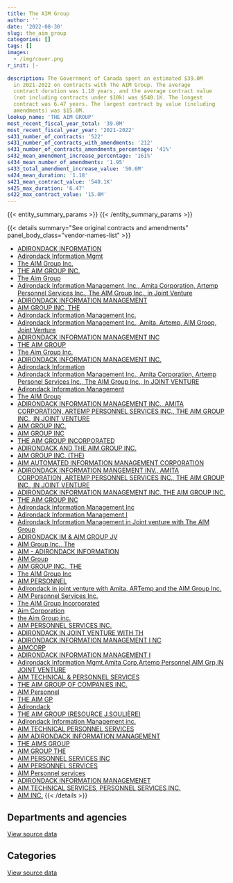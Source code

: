 ```yaml
---
title: The AIM Group
author: ''
date: '2022-08-30'
slug: the_aim_group
categories: []
tags: []
images:
  - /img/cover.png
r_init: |-
  
description: The Government of Canada spent an estimated $39.0M
  in 2021-2022 on contracts with The AIM Group. The average
  contract duration was 1.18 years, and the average contract value
  (not including contracts under $10k) was $540.1K. The longest
  contract was 6.47 years. The largest contract by value (including
  amendments) was $15.0M.
lookup_name: 'THE AIM GROUP'
most_recent_fiscal_year_total: '39.0M'
most_recent_fiscal_year_year: '2021-2022'
s431_number_of_contracts: '522'
s431_number_of_contracts_with_amendments: '212'
s431_number_of_contracts_amendments_percentage: '41%'
s432_mean_amendment_increase_percentage: '161%'
s434_mean_number_of_amendments: '1.95'
s433_total_amendment_increase_value: '50.6M'
s424_mean_duration: '1.18'
s421_mean_contract_value: '540.1K'
s425_max_duration: '6.47'
s422_max_contract_value: '15.0M'
---
```


<script src="/rmarkdown-libs/htmlwidgets/htmlwidgets.js"></script>
<link href="/rmarkdown-libs/datatables-css/datatables-crosstalk.css" rel="stylesheet" />
<script src="/rmarkdown-libs/datatables-binding/datatables.js"></script>
<script src="/rmarkdown-libs/jquery/jquery-3.6.0.min.js"></script>
<link href="/rmarkdown-libs/dt-core-bootstrap/css/dataTables.bootstrap.min.css" rel="stylesheet" />
<link href="/rmarkdown-libs/dt-core-bootstrap/css/dataTables.bootstrap.extra.css" rel="stylesheet" />
<script src="/rmarkdown-libs/dt-core-bootstrap/js/jquery.dataTables.min.js"></script>
<script src="/rmarkdown-libs/dt-core-bootstrap/js/dataTables.bootstrap.min.js"></script>
<link href="/rmarkdown-libs/crosstalk/css/crosstalk.min.css" rel="stylesheet" />
<script src="/rmarkdown-libs/crosstalk/js/crosstalk.min.js"></script>
<script src="/rmarkdown-libs/htmlwidgets/htmlwidgets.js"></script>
<link href="/rmarkdown-libs/datatables-css/datatables-crosstalk.css" rel="stylesheet" />
<script src="/rmarkdown-libs/datatables-binding/datatables.js"></script>
<script src="/rmarkdown-libs/jquery/jquery-3.6.0.min.js"></script>
<link href="/rmarkdown-libs/dt-core-bootstrap/css/dataTables.bootstrap.min.css" rel="stylesheet" />
<link href="/rmarkdown-libs/dt-core-bootstrap/css/dataTables.bootstrap.extra.css" rel="stylesheet" />
<script src="/rmarkdown-libs/dt-core-bootstrap/js/jquery.dataTables.min.js"></script>
<script src="/rmarkdown-libs/dt-core-bootstrap/js/dataTables.bootstrap.min.js"></script>
<link href="/rmarkdown-libs/crosstalk/css/crosstalk.min.css" rel="stylesheet" />
<script src="/rmarkdown-libs/crosstalk/js/crosstalk.min.js"></script>

{{< entity_summary_params >}}
{{< /entity_summary_params >}}

{{< details summary="See original contracts and amendments" panel_body_class="vendor-names-list" >}}
- [ADIRONDACK INFORMATION](https://search.open.canada.ca/en/ct/?sort=contract_value_f%20desc&page=1&search_text=%22ADIRONDACK%20INFORMATION%22)
- [Adirondack Information Mgmt](https://search.open.canada.ca/en/ct/?sort=contract_value_f%20desc&page=1&search_text=%22Adirondack%20Information%20Mgmt%22)
- [The AIM Group Inc.](https://search.open.canada.ca/en/ct/?sort=contract_value_f%20desc&page=1&search_text=%22The%20AIM%20Group%20Inc.%22)
- [THE AIM GROUP INC.](https://search.open.canada.ca/en/ct/?sort=contract_value_f%20desc&page=1&search_text=%22THE%20AIM%20GROUP%20INC.%22)
- [The Aim Group](https://search.open.canada.ca/en/ct/?sort=contract_value_f%20desc&page=1&search_text=%22The%20Aim%20Group%22)
- [Adirondack Information Management, Inc., Amita Corporation, Artemp Personnel Services Inc., The AIM Group Inc., in Joint Venture](https://search.open.canada.ca/en/ct/?sort=contract_value_f%20desc&page=1&search_text=%22Adirondack%20Information%20Management%2c%20Inc.%2c%20Amita%20Corporation%2c%20Artemp%20Personnel%20Services%20Inc.%2c%20The%20AIM%20Group%20Inc.%2c%20in%20Joint%20Venture%22)
- [ADIRONDACK INFORMATION MANAGEMENT](https://search.open.canada.ca/en/ct/?sort=contract_value_f%20desc&page=1&search_text=%22ADIRONDACK%20INFORMATION%20MANAGEMENT%22)
- [AIM GROUP INC, THE](https://search.open.canada.ca/en/ct/?sort=contract_value_f%20desc&page=1&search_text=%22AIM%20GROUP%20INC%2c%20THE%22)
- [Adirondack Information Management Inc.](https://search.open.canada.ca/en/ct/?sort=contract_value_f%20desc&page=1&search_text=%22Adirondack%20Information%20Management%20Inc.%22)
- [Adirondack Information Management Inc., Amita, Artemp, AIM Groop, Joint Venture](https://search.open.canada.ca/en/ct/?sort=contract_value_f%20desc&page=1&search_text=%22Adirondack%20Information%20Management%20Inc.%2c%20Amita%2c%20Artemp%2c%20AIM%20Groop%2c%20Joint%20Venture%22)
- [ADIRONDACK INFORMATION MANAGEMENT INC](https://search.open.canada.ca/en/ct/?sort=contract_value_f%20desc&page=1&search_text=%22ADIRONDACK%20INFORMATION%20MANAGEMENT%20INC%22)
- [THE AIM GROUP](https://search.open.canada.ca/en/ct/?sort=contract_value_f%20desc&page=1&search_text=%22THE%20AIM%20GROUP%22)
- [The Aim Group Inc.](https://search.open.canada.ca/en/ct/?sort=contract_value_f%20desc&page=1&search_text=%22The%20Aim%20Group%20Inc.%22)
- [ADIRONDACK INFORMATION MANAGEMENT INC.](https://search.open.canada.ca/en/ct/?sort=contract_value_f%20desc&page=1&search_text=%22ADIRONDACK%20INFORMATION%20MANAGEMENT%20INC.%22)
- [Adirondack Information](https://search.open.canada.ca/en/ct/?sort=contract_value_f%20desc&page=1&search_text=%22Adirondack%20Information%22)
- [Adirondack Information Management Inc., Amita Corporation, Artemp Personel Services Inc., The AIM Group Inc., In JOINT VENTURE](https://search.open.canada.ca/en/ct/?sort=contract_value_f%20desc&page=1&search_text=%22Adirondack%20Information%20Management%20Inc.%2c%20Amita%20Corporation%2c%20Artemp%20Personel%20Services%20Inc.%2c%20The%20AIM%20Group%20Inc.%2c%20In%20JOINT%20VENTURE%22)
- [Adirondack Information Management](https://search.open.canada.ca/en/ct/?sort=contract_value_f%20desc&page=1&search_text=%22Adirondack%20Information%20Management%22)
- [The AIM Group](https://search.open.canada.ca/en/ct/?sort=contract_value_f%20desc&page=1&search_text=%22The%20AIM%20Group%22)
- [ADIRONDACK INFORMATION MANAGEMENT INC., AMITA CORPORATION, ARTEMP PERSONNEL SERVICES INC., THE AIM GROUP INC., IN JOINT VENTURE](https://search.open.canada.ca/en/ct/?sort=contract_value_f%20desc&page=1&search_text=%22ADIRONDACK%20INFORMATION%20MANAGEMENT%20INC.%2c%20AMITA%20CORPORATION%2c%20ARTEMP%20PERSONNEL%20SERVICES%20INC.%2c%20THE%20AIM%20GROUP%20INC.%2c%20IN%20JOINT%20VENTURE%22)
- [AIM GROUP INC.](https://search.open.canada.ca/en/ct/?sort=contract_value_f%20desc&page=1&search_text=%22AIM%20GROUP%20INC.%22)
- [AIM GROUP INC](https://search.open.canada.ca/en/ct/?sort=contract_value_f%20desc&page=1&search_text=%22AIM%20GROUP%20INC%22)
- [THE AIM GROUP INCORPORATED](https://search.open.canada.ca/en/ct/?sort=contract_value_f%20desc&page=1&search_text=%22THE%20AIM%20GROUP%20INCORPORATED%22)
- [ADIRONDACK AND THE AIM GROUP INC.](https://search.open.canada.ca/en/ct/?sort=contract_value_f%20desc&page=1&search_text=%22ADIRONDACK%20AND%20THE%20AIM%20GROUP%20INC.%22)
- [AIM GROUP INC. (THE)](https://search.open.canada.ca/en/ct/?sort=contract_value_f%20desc&page=1&search_text=%22AIM%20GROUP%20INC.%20%28THE%29%22)
- [AIM AUTOMATED INFORMATION MANAGEMENT CORPORATION](https://search.open.canada.ca/en/ct/?sort=contract_value_f%20desc&page=1&search_text=%22AIM%20AUTOMATED%20INFORMATION%20MANAGEMENT%20CORPORATION%22)
- [ADIRONDACK INFORMATION MANGEMENT INV., AMITA CORPORATION, ARTEMP PERSONNEL SERVICES INC., THE AIM GROUP INC., IN JOINT VENTURE](https://search.open.canada.ca/en/ct/?sort=contract_value_f%20desc&page=1&search_text=%22ADIRONDACK%20INFORMATION%20MANGEMENT%20INV.%2c%20AMITA%20CORPORATION%2c%20ARTEMP%20PERSONNEL%20SERVICES%20INC.%2c%20THE%20AIM%20GROUP%20INC.%2c%20IN%20JOINT%20VENTURE%22)
- [ADIRONDACK INFORMATION MANAGEMENT INC. THE AIM GROUP INC.](https://search.open.canada.ca/en/ct/?sort=contract_value_f%20desc&page=1&search_text=%22ADIRONDACK%20INFORMATION%20MANAGEMENT%20INC.%20THE%20AIM%20GROUP%20INC.%22)
- [THE AIM GROUP INC](https://search.open.canada.ca/en/ct/?sort=contract_value_f%20desc&page=1&search_text=%22THE%20AIM%20GROUP%20INC%22)
- [Adirondack Information Management Inc](https://search.open.canada.ca/en/ct/?sort=contract_value_f%20desc&page=1&search_text=%22Adirondack%20Information%20Management%20Inc%22)
- [Adirondack Information Management I](https://search.open.canada.ca/en/ct/?sort=contract_value_f%20desc&page=1&search_text=%22Adirondack%20Information%20Management%20I%22)
- [Adirondack Information Management in Joint venture with The AIM Group](https://search.open.canada.ca/en/ct/?sort=contract_value_f%20desc&page=1&search_text=%22Adirondack%20Information%20Management%20in%20Joint%20venture%20with%20The%20AIM%20Group%22)
- [ADIRONDACK IM & AIM GROUP JV](https://search.open.canada.ca/en/ct/?sort=contract_value_f%20desc&page=1&search_text=%22ADIRONDACK%20IM%20%26%20AIM%20GROUP%20JV%22)
- [AIM Group Inc., The](https://search.open.canada.ca/en/ct/?sort=contract_value_f%20desc&page=1&search_text=%22AIM%20Group%20Inc.%2c%20The%22)
- [AIM - ADIRONDACK INFORMATION](https://search.open.canada.ca/en/ct/?sort=contract_value_f%20desc&page=1&search_text=%22AIM%20-%20ADIRONDACK%20INFORMATION%22)
- [AIM Group](https://search.open.canada.ca/en/ct/?sort=contract_value_f%20desc&page=1&search_text=%22AIM%20Group%22)
- [AIM GROUP INC., THE](https://search.open.canada.ca/en/ct/?sort=contract_value_f%20desc&page=1&search_text=%22AIM%20GROUP%20INC.%2c%20THE%22)
- [The AIM Group Inc](https://search.open.canada.ca/en/ct/?sort=contract_value_f%20desc&page=1&search_text=%22The%20AIM%20Group%20Inc%22)
- [AIM PERSONNEL](https://search.open.canada.ca/en/ct/?sort=contract_value_f%20desc&page=1&search_text=%22AIM%20PERSONNEL%22)
- [Adirondack in joint venture with Amita, ARTemp and the AIM Group Inc.](https://search.open.canada.ca/en/ct/?sort=contract_value_f%20desc&page=1&search_text=%22Adirondack%20in%20joint%20venture%20with%20Amita%2c%20ARTemp%20and%20the%20AIM%20Group%20Inc.%22)
- [AIM Personnel Services Inc.](https://search.open.canada.ca/en/ct/?sort=contract_value_f%20desc&page=1&search_text=%22AIM%20Personnel%20Services%20Inc.%22)
- [The AIM Group Incorporated](https://search.open.canada.ca/en/ct/?sort=contract_value_f%20desc&page=1&search_text=%22The%20AIM%20Group%20Incorporated%22)
- [Aim Corporation](https://search.open.canada.ca/en/ct/?sort=contract_value_f%20desc&page=1&search_text=%22Aim%20Corporation%22)
- [the Aim Group inc.](https://search.open.canada.ca/en/ct/?sort=contract_value_f%20desc&page=1&search_text=%22the%20Aim%20Group%20inc.%22)
- [AIM PERSONNEL SERVICES INC.](https://search.open.canada.ca/en/ct/?sort=contract_value_f%20desc&page=1&search_text=%22AIM%20PERSONNEL%20SERVICES%20INC.%22)
- [ADIRONDACK IN JOINT VENTURE WITH TH](https://search.open.canada.ca/en/ct/?sort=contract_value_f%20desc&page=1&search_text=%22ADIRONDACK%20IN%20JOINT%20VENTURE%20WITH%20TH%22)
- [ADIRONDACK INFORMATION MANAGEMENT I NC](https://search.open.canada.ca/en/ct/?sort=contract_value_f%20desc&page=1&search_text=%22ADIRONDACK%20INFORMATION%20MANAGEMENT%20I%20NC%22)
- [AIMCORP](https://search.open.canada.ca/en/ct/?sort=contract_value_f%20desc&page=1&search_text=%22AIMCORP%22)
- [ADIRONDACK INFORMATION MANAGEMENT I](https://search.open.canada.ca/en/ct/?sort=contract_value_f%20desc&page=1&search_text=%22ADIRONDACK%20INFORMATION%20MANAGEMENT%20I%22)
- [Adirondack Information Mgmt,Amita Corp,Artemp Personnel,AIM Grp,IN JOINT VENTURE](https://search.open.canada.ca/en/ct/?sort=contract_value_f%20desc&page=1&search_text=%22Adirondack%20Information%20Mgmt%2cAmita%20Corp%2cArtemp%20Personnel%2cAIM%20Grp%2cIN%20JOINT%20VENTURE%22)
- [AIM TECHNICAL & PERSONNEL SERVICES](https://search.open.canada.ca/en/ct/?sort=contract_value_f%20desc&page=1&search_text=%22AIM%20TECHNICAL%20%26%20PERSONNEL%20SERVICES%22)
- [THE AIM GROUP OF COMPANIES INC.](https://search.open.canada.ca/en/ct/?sort=contract_value_f%20desc&page=1&search_text=%22THE%20AIM%20GROUP%20OF%20COMPANIES%20INC.%22)
- [AIM Personnel](https://search.open.canada.ca/en/ct/?sort=contract_value_f%20desc&page=1&search_text=%22AIM%20Personnel%22)
- [THE AIM GP](https://search.open.canada.ca/en/ct/?sort=contract_value_f%20desc&page=1&search_text=%22THE%20AIM%20GP%22)
- [Adirondack](https://search.open.canada.ca/en/ct/?sort=contract_value_f%20desc&page=1&search_text=%22Adirondack%22)
- [THE AIM GROUP (RESOURCE J.SOULIÈRE)](https://search.open.canada.ca/en/ct/?sort=contract_value_f%20desc&page=1&search_text=%22THE%20AIM%20GROUP%20%28RESOURCE%20J.SOULI%c3%88RE%29%22)
- [Adirondack Information Management inc.](https://search.open.canada.ca/en/ct/?sort=contract_value_f%20desc&page=1&search_text=%22Adirondack%20Information%20Management%20inc.%22)
- [AIM TECHNICAL PERSONNEL SERVICES](https://search.open.canada.ca/en/ct/?sort=contract_value_f%20desc&page=1&search_text=%22AIM%20TECHNICAL%20%20%20PERSONNEL%20SERVICES%22)
- [AIM ADIRONDACK INFORMATION MANAGEMENT](https://search.open.canada.ca/en/ct/?sort=contract_value_f%20desc&page=1&search_text=%22AIM%20ADIRONDACK%20INFORMATION%20MANAGEMENT%22)
- [THE AIMS GROUP](https://search.open.canada.ca/en/ct/?sort=contract_value_f%20desc&page=1&search_text=%22THE%20AIMS%20GROUP%22)
- [AIM GROUP THE](https://search.open.canada.ca/en/ct/?sort=contract_value_f%20desc&page=1&search_text=%22AIM%20GROUP%20THE%22)
- [AIM PERSONNEL SERVICES INC](https://search.open.canada.ca/en/ct/?sort=contract_value_f%20desc&page=1&search_text=%22AIM%20PERSONNEL%20SERVICES%20INC%22)
- [AIM PERSONNEL SERVICES](https://search.open.canada.ca/en/ct/?sort=contract_value_f%20desc&page=1&search_text=%22AIM%20PERSONNEL%20SERVICES%22)
- [AIM Personnel services](https://search.open.canada.ca/en/ct/?sort=contract_value_f%20desc&page=1&search_text=%22AIM%20Personnel%20services%22)
- [ADIRONDACK INFORMATION MANAGEMENET](https://search.open.canada.ca/en/ct/?sort=contract_value_f%20desc&page=1&search_text=%22ADIRONDACK%20INFORMATION%20MANAGEMENET%22)
- [AIM TECHNICAL SERVICES, PERSONNEL SERVICES INC.](https://search.open.canada.ca/en/ct/?sort=contract_value_f%20desc&page=1&search_text=%22AIM%20TECHNICAL%20SERVICES%2c%20PERSONNEL%20SERVICES%20INC.%22)
- [AIM INC.](https://search.open.canada.ca/en/ct/?sort=contract_value_f%20desc&page=1&search_text=%22AIM%20INC.%22)
{{< /details >}}

## Departments and agencies

<div id="htmlwidget-1" style="width:100%;height:auto;" class="datatables html-widget"></div>
<script type="application/json" data-for="htmlwidget-1">{"x":{"style":"bootstrap","filter":"none","vertical":false,"data":[["<a href=\"/departments/aandc-aadnc/\">Crown-Indigenous Relations and Northern Affairs Canada<\/a>","<a href=\"/departments/atssc-scdata/\">Administrative Tribunals Support Service of Canada<\/a>","<a href=\"/departments/cas-satj/\">Courts Administration Service<\/a>","<a href=\"/departments/casdo-ocena/\">Accessibility Standards Canada<\/a>","<a href=\"/departments/cbsa-asfc/\">Canada Border Services Agency<\/a>","<a href=\"/departments/cfia-acia/\">Canadian Food Inspection Agency<\/a>","<a href=\"/departments/chrc-ccdp/\">Canadian Human Rights Commission<\/a>","<a href=\"/departments/cic/\">Immigration, Refugees and Citizenship Canada<\/a>","<a href=\"/departments/cics-scic/\">Canadian Intergovernmental Conference Secretariat<\/a>","<a href=\"/departments/csa-asc/\">Canadian Space Agency<\/a>","<a href=\"/departments/dfatd-maecd/\">Global Affairs Canada<\/a>","<a href=\"/departments/dfo-mpo/\">Fisheries and Oceans Canada<\/a>","<a href=\"/departments/dnd-mdn/\">National Defence<\/a>","<a href=\"/departments/ec/\">Environment and Climate Change Canada<\/a>","<a href=\"/departments/elections/\">Elections Canada<\/a>","<a href=\"/departments/esdc-edsc/\">Employment and Social Development Canada<\/a>","<a href=\"/departments/fcac-acfc/\">Financial Consumer Agency of Canada<\/a>","<a href=\"/departments/fintrac-canafe/\">Financial Transactions and Reports Analysis Centre of Canada<\/a>","<a href=\"/departments/hc-sc/\">Health Canada<\/a>","<a href=\"/departments/ic/\">Innovation, Science and Economic Development Canada<\/a>","<a href=\"/departments/iic-iac/\">Invest in Canada<\/a>","<a href=\"/departments/infc/\">Infrastructure Canada<\/a>","<a href=\"/departments/irb-cisr/\">Immigration and Refugee Board of Canada<\/a>","<a href=\"/departments/isc-sac/\">Indigenous Services Canada<\/a>","<a href=\"/departments/jus/\">Department of Justice Canada<\/a>","<a href=\"/departments/lac-bac/\">Library and Archives Canada<\/a>","<a href=\"/departments/nrc-cnrc/\">National Research Council Canada<\/a>","<a href=\"/departments/nrcan-rncan/\">Natural Resources Canada<\/a>","<a href=\"/departments/nserc-crsng/\">Natural Sciences and Engineering Research Council of Canada<\/a>","<a href=\"/departments/oag-bvg/\">Office of the Auditor General of Canada<\/a>","<a href=\"/departments/ocl-cal/\">Office of the Commissioner of Lobbying of Canada<\/a>","<a href=\"/departments/oic-ci/\">Office of the Information Commissioner of Canada<\/a>","<a href=\"/departments/opc-cpvp/\">Office of the Privacy Commissioner of Canada<\/a>","<a href=\"/departments/osfi-bsif/\">Office of the Superintendent of Financial Institutions Canada<\/a>","<a href=\"/departments/osgg-bsgg/\">Office of the Secretary to the Governor General<\/a>","<a href=\"/departments/pc/\">Parks Canada<\/a>","<a href=\"/departments/phac-aspc/\">Public Health Agency of Canada<\/a>","<a href=\"/departments/pmprb-cepmb/\">Patented Medicine Prices Review Board Canada<\/a>","<a href=\"/departments/ps-sp/\">Public Safety Canada<\/a>","<a href=\"/departments/psc-cfp/\">Public Service Commission of Canada<\/a>","<a href=\"/departments/pwgsc-tpsgc/\">Public Services and Procurement Canada<\/a>","<a href=\"/departments/rcmp-grc/\">Royal Canadian Mounted Police<\/a>","<a href=\"/departments/ssc-spc/\">Shared Services Canada<\/a>","<a href=\"/departments/statcan/\">Statistics Canada<\/a>","<a href=\"/departments/swc-cfc/\">Status of Women Canada<\/a>","<a href=\"/departments/tbs-sct/\">Treasury Board of Canada Secretariat<\/a>","<a href=\"/departments/tc/\">Transport Canada<\/a>","<a href=\"/departments/wage/\">Department for Women and Gender Equality<\/a>"],[161749.37,null,null,null,244191,861220.45,18193,190550.87,null,70463.98,4063420.34,47464.93,725414.95,null,18347.74,171675,null,null,2507946.54,1498840.33,null,99076.21,null,25879.12,357665.6,36340.75,88414.23,146437.01,null,null,null,78530.31,236963.56,27147.37,5379.31,null,429038.89,12070.75,342248.75,null,2884568.97,null,1761347.69,678000,163528.94,984580.77,null,null],[132986.27,624306.3,null,null,null,380176.21,null,30215.03,null,null,4623230.78,514145.07,548082.21,105194.03,null,null,706536.98,99440,2894138.19,2142480.16,null,126444.5,101700,103194.69,261579.08,null,62714.19,218964.6,106835.85,17865.3,10463.45,null,2514016.42,2746.87,72919.53,null,42291.09,12789.25,95707.92,39776,2865720.37,null,1611819.65,218994,null,914052.23,null,null],[266979.53,3554873.02,null,13814.96,837875.38,267435.06,99767.7,132873.32,null,null,3488557.02,470546.87,832734.65,300119.75,89324.91,80549.69,1409048.05,59664,1712957.62,2785544.71,null,165733.33,null,12710.34,250848.68,null,111389.77,55246.54,175076.56,20667.7,47533.8,388902.54,2782611.86,null,null,null,1101833.91,null,329940.48,null,995835.76,null,2069697.16,105655,null,1102103,null,13813.38],[216307.24,3409654.93,56500,64932.25,4914539.36,284032.04,14128.77,968499.68,138848.75,null,2691930.73,246747.14,1032664.88,96394.9,103833.09,557484.56,2894361.5,null,1923723.26,3126898.51,243354.16,290733.33,95044.3,42050.91,292355.84,null,57164.47,48732.76,185094,null,39154.5,388902.54,2257128.57,null,29695.24,25150.78,null,null,null,null,1024639.94,179205.32,5848501.73,3683800,null,1477235.38,15208.62,78755.87]],"container":"<table class=\"table table-striped table-hover row-border order-column display\">\n  <thead>\n    <tr>\n      <th>Department<\/th>\n      <th>2018-2019<\/th>\n      <th>2019-2020<\/th>\n      <th>2020-2021<\/th>\n      <th>2021-2022<\/th>\n    <\/tr>\n  <\/thead>\n<\/table>","options":{"order":[[4,"desc"]],"pageLength":10,"autoWidth":true,"columnDefs":[{"targets":1,"render":"function(data, type, row, meta) {\n    return type !== 'display' ? data : DTWidget.formatCurrency(data, \"$\", 2, 3, \",\", \".\", true, null);\n  }"},{"targets":2,"render":"function(data, type, row, meta) {\n    return type !== 'display' ? data : DTWidget.formatCurrency(data, \"$\", 2, 3, \",\", \".\", true, null);\n  }"},{"targets":3,"render":"function(data, type, row, meta) {\n    return type !== 'display' ? data : DTWidget.formatCurrency(data, \"$\", 2, 3, \",\", \".\", true, null);\n  }"},{"targets":4,"render":"function(data, type, row, meta) {\n    return type !== 'display' ? data : DTWidget.formatCurrency(data, \"$\", 2, 3, \",\", \".\", true, null);\n  }"},{"width":"16%","targets":[1,2,3,4]},{"className":"dt-right","targets":[1,2,3,4]}],"orderClasses":false}},"evals":["options.columnDefs.0.render","options.columnDefs.1.render","options.columnDefs.2.render","options.columnDefs.3.render"],"jsHooks":[]}</script>
<p class="text-right">
<a href="https://github.com/GoC-Spending/contracts-data/tree/main/data/out/vendors/the_aim_group/summary_by_fiscal_year_by_department.csv" class="source-data-link btn btn-link">View source data</a>
</p>

## Categories

<div id="htmlwidget-2" style="width:100%;height:auto;" class="datatables html-widget"></div>
<script type="application/json" data-for="htmlwidget-2">{"x":{"style":"bootstrap","filter":"none","vertical":false,"data":[["<a href=\"/categories/other/\">(Other)<\/a>","<a href=\"/categories/facilities_and_construction/\">Facilities and construction<\/a>","<a href=\"/categories/office_management/\">Office management<\/a>","<a href=\"/categories/professional_services/\">Professional services<\/a>","<a href=\"/categories/information_technology/\">Information technology<\/a>","<a href=\"/categories/transportation_and_logistics/\">Transportation and logistics<\/a>","<a href=\"/categories/industrial_products_and_services/\">Industrial products and services<\/a>","<a href=\"/categories/human_capital/\">Human capital<\/a>"],[null,1863563.82,25428.5,9853742.71,7170961.67,null,23000,null],[23255.4,1967096.01,null,8816736.02,11360231.5,null,null,34207.3],[816072.06,486.7,40923.39,9885770.52,15329109.79,0,null,59903.59],[2783797.2,null,52227.4,11179472.83,24899300.36,null,null,128592.06]],"container":"<table class=\"table table-striped table-hover row-border order-column display\">\n  <thead>\n    <tr>\n      <th>Category<\/th>\n      <th>2018-2019<\/th>\n      <th>2019-2020<\/th>\n      <th>2020-2021<\/th>\n      <th>2021-2022<\/th>\n    <\/tr>\n  <\/thead>\n<\/table>","options":{"order":[[4,"desc"]],"dom":"t","pageLength":30,"autoWidth":true,"columnDefs":[{"targets":1,"render":"function(data, type, row, meta) {\n    return type !== 'display' ? data : DTWidget.formatCurrency(data, \"$\", 2, 3, \",\", \".\", true, null);\n  }"},{"targets":2,"render":"function(data, type, row, meta) {\n    return type !== 'display' ? data : DTWidget.formatCurrency(data, \"$\", 2, 3, \",\", \".\", true, null);\n  }"},{"targets":3,"render":"function(data, type, row, meta) {\n    return type !== 'display' ? data : DTWidget.formatCurrency(data, \"$\", 2, 3, \",\", \".\", true, null);\n  }"},{"targets":4,"render":"function(data, type, row, meta) {\n    return type !== 'display' ? data : DTWidget.formatCurrency(data, \"$\", 2, 3, \",\", \".\", true, null);\n  }"},{"width":"16%","targets":[1,2,3,4]},{"className":"dt-right","targets":[1,2,3,4]}],"orderClasses":false,"lengthMenu":[10,25,30,50,100]}},"evals":["options.columnDefs.0.render","options.columnDefs.1.render","options.columnDefs.2.render","options.columnDefs.3.render"],"jsHooks":[]}</script>
<p class="text-right">
<a href="https://github.com/GoC-Spending/contracts-data/tree/main/data/out/vendors/the_aim_group/summary_by_fiscal_year_by_category.csv" class="source-data-link btn btn-link">View source data</a>
</p>
